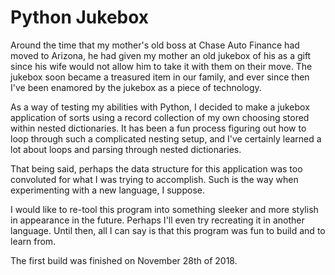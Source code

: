 # Python Jukebox

Around the time that my mother's old boss at Chase Auto Finance had moved to Arizona, he had given my mother an old jukebox of his as a gift since his wife would not allow him to take it with them on their move. The jukebox soon became a treasured item in our family, and ever since then I've been enamored by the jukebox as a piece of technology.

As a way of testing my abilities with Python, I decided to make a jukebox application of sorts using a record collection of my own choosing stored within nested dictionaries. It has been a fun process figuring out how to loop through such a complicated nesting setup, and I've certainly learned a lot about loops and parsing through nested dictionaries.

That being said, perhaps the data structure for this application was too convoluted for what I was trying to accomplish. Such is the way when experimenting with a new language, I suppose.

I would like to re-tool this program into something sleeker and more stylish in appearance in the future. Perhaps I'll even try recreating it in another language. Until then, all I can say is that this program was fun to build and to learn from.

The first build was finished on November 28th of 2018.

